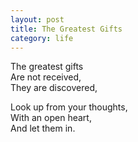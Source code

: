 ```yaml
---
layout: post
title: The Greatest Gifts
category: life
---
```


The greatest gifts  
Are not received,  
They are discovered,

Look up from your thoughts,  
With an open heart,  
And let them in.
